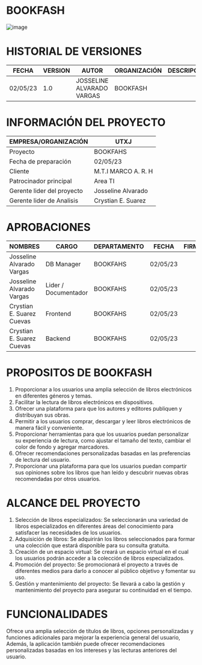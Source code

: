 # BOOKFASH 

![image](https://github.com/srzzuares/DDI_Integradora_BOOKFASH/assets/84793967/04aceb1d-a28c-4346-a0e1-03c2abc32064)



# HISTORIAL DE VERSIONES

| FECHA    | VERSION  | AUTOR    | ORGANIZACIÓN | DESCRIPCIÓN |
|----------|----------|----------|--------------|-------------|
| 02/05/23    | 1.0   | JOSSELINE ALVARADO VARGAS   |  BOOKFASH            |             |

# INFORMACIÓN DEL PROYECTO

| EMPRESA/ORGANIZACIÓN | UTXJ |
|----------------------|------|
| Proyecto             |BOOKFAHS|
|Fecha de preparación  |02/05/23|
|Cliente               |M.T.I MARCO A. R. H|
|Patrocinador principal | Area TI |
|Gerente lider del proyecto | Josseline Alvarado |
|Gerente lider de Analisis | Crystian E. Suarez |


# APROBACIONES

| NOMBRES | CARGO | DEPARTAMENTO | FECHA | FIRMA |
|--------|-------|-----------------------------|---------------|------------|
|Josseline Alvarado Vargas| DB Manager | BOOKFAHS | 02/05/23 |             |
|Josseline Alvarado Vargas| Lider / Documentador | BOOKFAHS | 02/05/23 |             |
|Crystian E. Suarez Cuevas| Frontend | BOOKFAHS | 02/05/23 |             |
|Crystian E. Suarez Cuevas| Backend | BOOKFAHS | 02/05/23 |             |


# PROPOSITOS DE BOOKFASH

1.	Proporcionar a los usuarios una amplia selección de libros electrónicos en diferentes géneros y temas. 
2.	Facilitar la lectura de libros electrónicos en dispositivos. 
3.	Ofrecer una plataforma para que los autores y editores publiquen y distribuyan sus obras. 
4.	Permitir a los usuarios comprar, descargar y leer libros electrónicos de manera fácil y conveniente. 
5.	Proporcionar herramientas para que los usuarios puedan personalizar su experiencia de lectura, como ajustar el tamaño del texto, cambiar el color de fondo y agregar marcadores. 
6.	Ofrecer recomendaciones personalizadas basadas en las preferencias de lectura del usuario. 
7.	Proporcionar una plataforma para que los usuarios puedan compartir sus opiniones sobre los libros que han leído y descubrir nuevas obras recomendadas por otros usuarios.

# ALCANCE DEL PROYECTO

1. Selección de libros especializados: Se seleccionarán una variedad de libros especializados en diferentes áreas del conocimiento para satisfacer las necesidades de los usuarios.
2. Adquisición de libros: Se adquirirán los libros seleccionados para formar una colección que estará disponible para su consulta gratuita.
3. Creación de un espacio virtual: Se creará un espacio virtual en el cual los usuarios podrán acceder a la colección de libros especializados.
4. Promoción del proyecto: Se promocionará el proyecto a través de diferentes medios para darlo a conocer al público objetivo y fomentar su uso.
5. Gestión y mantenimiento del proyecto: Se llevará a cabo la gestión y mantenimiento del proyecto para asegurar su continuidad en el tiempo.

# FUNCIONALIDADES

Ofrece una amplia selección de títulos de libros, opciones personalizadas y funciones adicionales para mejorar la experiencia general del usuario, Además, la aplicación también puede ofrecer recomendaciones personalizadas basadas en los intereses y las lecturas anteriores del usuario. 




